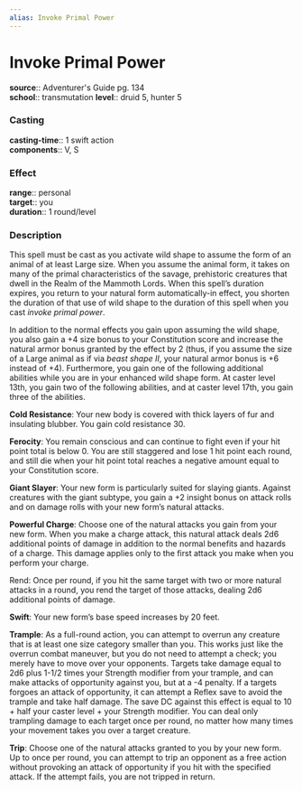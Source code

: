 ```yaml
---
alias: Invoke Primal Power
---
```


# Invoke Primal Power 

**source**:: Adventurer's Guide pg. 134  
**school**:: transmutation
**level**:: druid 5, hunter 5

### Casting 

**casting-time**:: 1 swift action  
**components**:: V, S

### Effect 

**range**:: personal  
**target**:: you  
**duration**:: 1 round/level

### Description 

This spell must be cast as you activate wild shape to assume the form of an animal of at least Large size. When you assume the animal form, it takes on many of the primal characteristics of the savage, prehistoric creatures that dwell in the Realm of the Mammoth Lords. When this spell’s duration expires, you return to your natural form automatically-in effect, you shorten the duration of that use of wild shape to the duration of this spell when you cast *invoke primal power*.  
  
In addition to the normal effects you gain upon assuming the wild shape, you also gain a +4 size bonus to your Constitution score and increase the natural armor bonus granted by the effect by 2 (thus, if you assume the size of a Large animal as if via *beast shape II*, your natural armor bonus is +6 instead of +4). Furthermore, you gain one of the following additional abilities while you are in your enhanced wild shape form. At caster level 13th, you gain two of the following abilities, and at caster level 17th, you gain three of the abilities.  
  
**Cold Resistance**: Your new body is covered with thick layers of fur and insulating blubber. You gain cold resistance 30.  
  
**Ferocity**: You remain conscious and can continue to fight even if your hit point total is below 0. You are still staggered and lose 1 hit point each round, and still die when your hit point total reaches a negative amount equal to your Constitution score.  
  
**Giant Slayer**: Your new form is particularly suited for slaying giants. Against creatures with the giant subtype, you gain a +2 insight bonus on attack rolls and on damage rolls with your new form’s natural attacks.  
  
**Powerful Charge**: Choose one of the natural attacks you gain from your new form. When you make a charge attack, this natural attack deals 2d6 additional points of damage in addition to the normal benefits and hazards of a charge. This damage applies only to the first attack you make when you perform your charge.  
  
Rend: Once per round, if you hit the same target with two or more natural attacks in a round, you rend the target of those attacks, dealing 2d6 additional points of damage.  
  
**Swift**: Your new form’s base speed increases by 20 feet.  
  
**Trample**: As a full-round action, you can attempt to overrun any creature that is at least one size category smaller than you. This works just like the overrun combat maneuver, but you do not need to attempt a check; you merely have to move over your opponents. Targets take damage equal to 2d6 plus 1-1/2 times your Strength modifier from your trample, and can make attacks of opportunity against you, but at a -4 penalty. If a targets forgoes an attack of opportunity, it can attempt a Reflex save to avoid the trample and take half damage. The save DC against this effect is equal to 10 + half your caster level + your Strength modifier. You can deal only trampling damage to each target once per round, no matter how many times your movement takes you over a target creature.  
  
**Trip**: Choose one of the natural attacks granted to you by your new form. Up to once per round, you can attempt to trip an opponent as a free action without provoking an attack of opportunity if you hit with the specified attack. If the attempt fails, you are not tripped in return.
